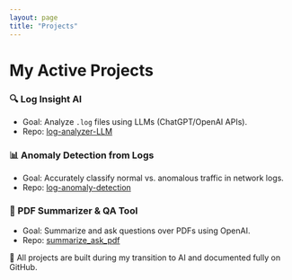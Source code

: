 ```yaml
---
layout: page
title: "Projects"
---
```


# My Active Projects

### 🔍 Log Insight AI
- Goal: Analyze `.log` files using LLMs (ChatGPT/OpenAI APIs).
- Repo: [log-analyzer-LLM](https://github.com/elbazhazem/log-analyzer-LLM)

### 📊 Anomaly Detection from Logs
- Goal: Accurately classify normal vs. anomalous traffic in network logs.
- Repo: [log-anomaly-detection](https://github.com/elbazhazem/log-anomaly-detection)

### 📄 PDF Summarizer & QA Tool
- Goal: Summarize and ask questions over PDFs using OpenAI.
- Repo: [summarize_ask_pdf](https://github.com/elbazhazem/summarize_ask_pdf)

📌 All projects are built during my transition to AI and documented fully on GitHub.
